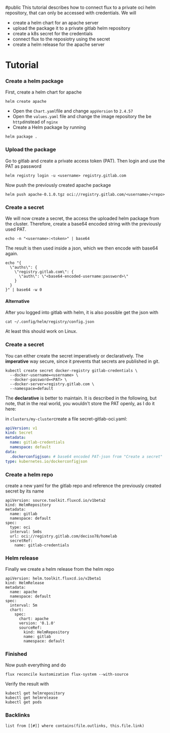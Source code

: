 #public
This tutorial describes how to connect flux to a private oci helm repository, that can only be accessed with credentials. We will
- create a helm chart for an apache server
- upload the package it to a private gitlab helm repository
- create a k8s secret for the credentials
- connect flux to the reposiotry using the secret
- create a helm release for the apache server

# Tutorial

### Create a helm package
First, create a helm chart for apache
```shell
helm create apache
```
- Open the `Chart.yaml`file and change `appVersion` to `2.4.57`
- Open the `values.yaml` file and change the image repository the be `httpd`instead of `nginx`
- Create a Helm package by running
```shell
helm package .
```

### Upload the package
Go to gitlab and create a private access token (PAT). Then login and use the PAT as password
```shell
helm registry login -u <username> registry.gitlab.com
```
Now push the previously created apache package
```shell
helm push apache-0.1.0.tgz oci://registry.gitlab.com/<username>/<repo>
```
### Create a secret
We will now create a secret, the access the uploaded helm package from the cluster. Therefore, create a base64 encoded string with the previously used PAT.
```shell
echo -n "<username>:<token>" | base64
```
The result is then used inside a json, which we then encode with base64 again.
```shell
echo "{  
  \"auths\": {  
    \"registry.gitlab.com\": {  
      \"auth\": \"<base64-encoded-username:password>\"  
    }  
  }  
}" | base64 -w 0
```
#### Alternative
After you logged into gitlab with helm, it is also possible get the json with
```shell
cat ~/.config/helm/registry/config.json
```
At least this should work on Linux. 

### Create a secret
You can either create the secret imperatively or declaratively. The **imperative** way secure, since it prevents that secrets are published in git. 

```shell
kubectl create secret docker-registry gitlab-credentials \
  --docker-username=<username> \
  --docker-password=<PAT> \
  --docker-server=registry.gitlab.com \
  --namespace=default
```

The **declarative** is better to maintain. It is described in the following, but note, that in the real world, you wouldn't store the PAT openly, as I do it here:

in `clusters/my-cluster`create a file secret-gitlab-oci.yaml:
```yaml
apiVersion: v1  
kind: Secret  
metadata:  
  name: gitlab-credentials  
  namespace: default  
data:  
  .dockerconfigjson: # base64 encoded PAT-json from "Create a secret" 
type: kubernetes.io/dockerconfigjson
```

### Create a helm repo
create a new yaml for the gitlab repo and reference the previously created secret by its name
```shell
apiVersion: source.toolkit.fluxcd.io/v1beta2  
kind: HelmRepository  
metadata:  
  name: gitlab  
  namespace: default  
spec:  
  type: oci  
  interval: 5m0s  
  url: oci://registry.gitlab.com/deciso78/homelab  
  secretRef:  
    name: gitlab-credentials
```

### Helm release
Finally we create a helm release from the helm repo
```shell
apiVersion: helm.toolkit.fluxcd.io/v2beta1  
kind: HelmRelease  
metadata:  
  name: apache  
  namespace: default  
spec:  
  interval: 5m  
  chart:  
    spec:  
      chart: apache  
      version: '0.1.0'  
      sourceRef:  
        kind: HelmRepository  
        name: gitlab  
        namespace: default
```

### Finished
Now push everything and do
```shell
flux reconcile kustomization flux-system --with-source
```
Verify the result with

```
kubectl get helmrepository
kubectl get helmrelease
kubectl get pods
```





### Backlinks
```dataview 
list from [[#]] where contains(file.outlinks, this.file.link)
```

